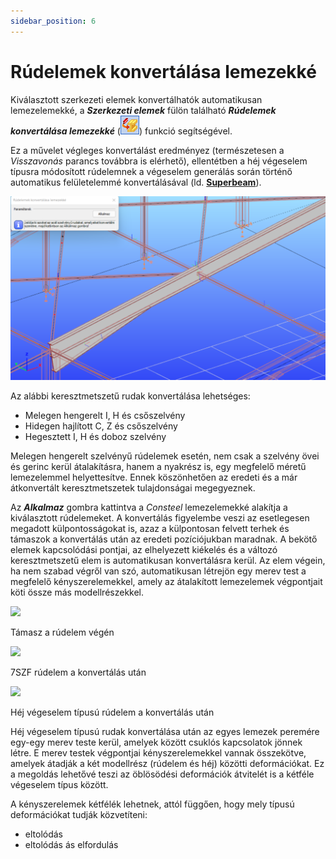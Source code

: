 ```yaml
---
sidebar_position: 6
---
```

# Rúdelemek konvertálása lemezekké

<!-- wp:paragraph -->

Kiválasztott szerkezeti elemek konvertálhatók automatikusan lemezelemekké, a _**Szerkezeti elemek**_ fülön található _**Rúdelemek konvertálása lemezekké**_ (![](./img/wp-content-uploads-2021-04-cmd_explode_to_shell.png)) funkció segítségével.

<!-- /wp:paragraph -->

<!-- wp:paragraph -->

Ez a művelet végleges konvertálást eredményez (természetesen a _Visszavonás_ parancs továbbra is elérhető), ellentétben a héj végeselem típusra módosított rúdelemnek a végeselem generálás során történő automatikus felületelemmé konvertálásával (ld. [**Superbeam**](../5_0_structural-modeling/5_14_superbeam.md)).

<!-- /wp:paragraph -->

<!-- wp:image {"id":34749,"width":512,"height":300,"sizeSlug":"large","linkDestination":"media","className":"is-style-editorskit-rounded"} -->

[![](./img/wp-content-uploads-2022-04-scr_konvert_lemez-1024x599.png)](https://consteelsoftware.com/wp-content/uploads/2022/04/scr_konvert_lemez.png)

<!-- /wp:image -->

<!-- wp:paragraph -->

Az alábbi keresztmetszetű rudak konvertálása lehetséges:

<!-- /wp:paragraph -->

<!-- wp:list -->

- Melegen hengerelt I, H és csőszelvény
- Hidegen hajlított C, Z és csőszelvény
- Hegesztett I, H és doboz szelvény

<!-- /wp:list -->

<!-- wp:paragraph -->

Melegen hengerelt szelvényű rúdelemek esetén, nem csak a szelvény övei és gerinc kerül átalakításra, hanem a nyakrész is, egy megfelelő méretű lemezelemmel helyettesítve. Ennek köszönhetően az eredeti és a már átkonvertált keresztmetszetek tulajdonságai megegyeznek.

<!-- /wp:paragraph -->

<!-- wp:paragraph -->

Az _**Alkalmaz**_ gombra kattintva a _Consteel_ lemezelemekké alakítja a kiválasztott rúdelemeket. A konvertálás figyelembe veszi az esetlegesen megadott külpontosságokat is, azaz a külpontosan felvett terhek és támaszok a konvertálás után az eredeti pozíciójukban maradnak. A bekötő elemek kapcsolódási pontjai, az elhelyezett kiékelés és a változó keresztmetszetű elem is automatikusan konvertálásra kerül. Az elem végein, ha nem szabad végről van szó, automatikusan létrejön egy merev test a megfelelő kényszerelemekkel, amely az átalakított lemezelemek végpontjait köti össze más modellrészekkel.

<!-- /wp:paragraph -->

<!-- wp:columns -->

<!-- wp:column -->

<!-- wp:image {"align":"center","id":22014,"height":500,"sizeSlug":"full","linkDestination":"media"} -->

[![](https://consteelsoftware.com/wp-content/uploads/2021/04/scr_endsupp_member.png)](./img/wp-content-uploads-2021-04-scr_endsupp_member.png)

Támasz a rúdelem végén

<!-- /wp:image -->

<!-- /wp:column -->

<!-- wp:column -->

<!-- wp:image {"align":"center","id":22002,"height":500,"sizeSlug":"large","linkDestination":"media"} -->

[![](https://consteelsoftware.com/wp-content/uploads/2021/04/scr_endsupp_dualmember.png)](./img/wp-content-uploads-2021-04-scr_endsupp_dualmember.png)

7SZF rúdelem a konvertálás után

<!-- /wp:image -->

<!-- /wp:column -->

<!-- wp:column -->

<!-- wp:image {"align":"center","id":22008,"height":500,"sizeSlug":"large","linkDestination":"media"} -->

[![](https://consteelsoftware.com/wp-content/uploads/2021/04/scr_endsupp_dualshell.png)](./img/wp-content-uploads-2021-04-scr_endsupp_dualshell.png)

Héj végeselem típusú rúdelem a konvertálás után

<!-- /wp:image -->

<!-- /wp:column -->

<!-- /wp:columns -->

<!-- wp:paragraph -->

Héj végeselem típusú rudak konvertálása után az egyes lemezek peremére egy-egy merev teste kerül, amelyek között csuklós kapcsolatok jönnek létre. E merev testek végpontjai kényszerelemekkel vannak összekötve, amelyek átadják a két modellrész (rúdelem és héj) közötti deformációkat. Ez a megoldás lehetővé teszi az öblösödési deformációk átvitelét is a kétféle végeselem típus között.

<!-- /wp:paragraph -->

<!-- wp:paragraph -->

A kényszerelemek kétfélék lehetnek, attól függően, hogy mely típusú deformációkat tudják közvetíteni:

<!-- /wp:paragraph -->

<!-- wp:list -->

- eltolódás
- eltolódás ás elfordulás

<!-- /wp:list -->
